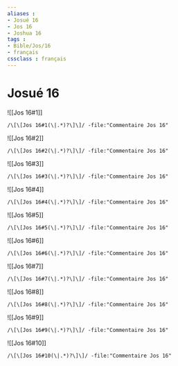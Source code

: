 ```yaml
---
aliases : 
- Josué 16
- Jos 16
- Joshua 16
tags : 
- Bible/Jos/16
- français
cssclass : français
---
```


# Josué 16

![[Jos 16#1]]

```query
/\[\[Jos 16#1(\|.*)?\]\]/ -file:"Commentaire Jos 16"
```

![[Jos 16#2]]

```query
/\[\[Jos 16#2(\|.*)?\]\]/ -file:"Commentaire Jos 16"
```

![[Jos 16#3]]

```query
/\[\[Jos 16#3(\|.*)?\]\]/ -file:"Commentaire Jos 16"
```

![[Jos 16#4]]

```query
/\[\[Jos 16#4(\|.*)?\]\]/ -file:"Commentaire Jos 16"
```

![[Jos 16#5]]

```query
/\[\[Jos 16#5(\|.*)?\]\]/ -file:"Commentaire Jos 16"
```

![[Jos 16#6]]

```query
/\[\[Jos 16#6(\|.*)?\]\]/ -file:"Commentaire Jos 16"
```

![[Jos 16#7]]

```query
/\[\[Jos 16#7(\|.*)?\]\]/ -file:"Commentaire Jos 16"
```

![[Jos 16#8]]

```query
/\[\[Jos 16#8(\|.*)?\]\]/ -file:"Commentaire Jos 16"
```

![[Jos 16#9]]

```query
/\[\[Jos 16#9(\|.*)?\]\]/ -file:"Commentaire Jos 16"
```

![[Jos 16#10]]

```query
/\[\[Jos 16#10(\|.*)?\]\]/ -file:"Commentaire Jos 16"
```

